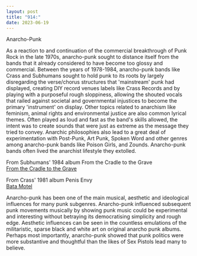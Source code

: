 ```yaml
---
layout: post
title: "914:"
date: 2023-06-19
---
```


Anarcho-Punk

As a reaction to and continuation of the commercial breakthrough of Punk Rock in the late 1970s, anarcho-punk sought to distance itself from the bands that it already considered to have become too glossy and commercial. Between the years of 1978-1984, anarcho-punk bands like Crass and Subhumans sought to hold punk to its roots by largely disregarding the verse/chorus structures that 'mainstream' punk had displayed, creating DIY record venues labels like Crass Records and by playing with a purposeful rough sloppiness, allowing the shouted vocals that railed against societal and governmental injustices to become the primary 'instrument' on display. Other topics related to anarchism like feminism, animal rights and environmental justice are also common lyrical themes. Often played as loud and fast as the band's skills allowed, the intent was to create sounds that were just as extreme as the message they tried to convey. Anarchic philosophies also lead to a great deal of experimentation with Post-Punk, Art Punk, Spoken Word and other genres among anarcho-punk bands like Poison Girls, and Zounds. Anarcho-punk bands often lived the anarchist lifestyle they extolled.

From Subhumans' 1984 album From the Cradle to the Grave  
[From the Cradle to the Grave](https://youtu.be/KCmpmcsYa0U)

From Crass' 1981 album Penis Envy  
[Bata Motel](https://youtu.be/groGLFvlDF0)

Anarcho-punk has been one of the main musical, aesthetic and ideological influences for many punk subgenres. Anarcho-punk influenced subsequent punk movements musically by showing punk music could be experimental and interesting without betraying its democratising simplicity and rough edge. Aesthetic influences can be seen in the countless emulations of the militaristic, sparse black and white art on original anarcho punk albums. Perhaps most importantly, anarcho-punk showed that punk politics were more substantive and thoughtful than the likes of Sex Pistols lead many to believe.
